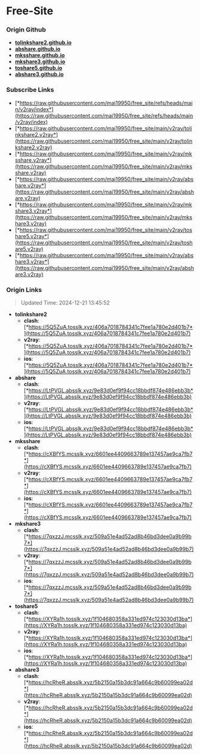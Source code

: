 # Free-Site

### Origin Github

- [**tolinkshare2.github.io**](https://github.com/tolinkshare2/tolinkshare2.github.io)
- [**abshare.github.io**](https://github.com/abshare/abshare.github.io)
- [**mksshare.github.io**](https://github.com/mksshare/mksshare.github.io)
- [**mkshare3.github.io**](https://github.com/mkshare3/mkshare3.github.io)
- [**toshare5.github.io**](https://github.com/toshare5/toshare5.github.io)
- [**abshare3.github.io**](https://github.com/abshare3/abshare3.github.io)

### Subscribe Links

- [*https://raw.githubusercontent.com/mai19950/free_site/refs/heads/main/v2ray/index*](https://raw.githubusercontent.com/mai19950/free_site/refs/heads/main/v2ray/index)
- [*https://raw.githubusercontent.com/mai19950/free_site/main/v2ray/tolinkshare2.v2ray*](https://raw.githubusercontent.com/mai19950/free_site/main/v2ray/tolinkshare2.v2ray)
- [*https://raw.githubusercontent.com/mai19950/free_site/main/v2ray/mksshare.v2ray*](https://raw.githubusercontent.com/mai19950/free_site/main/v2ray/mksshare.v2ray)
- [*https://raw.githubusercontent.com/mai19950/free_site/main/v2ray/abshare.v2ray*](https://raw.githubusercontent.com/mai19950/free_site/main/v2ray/abshare.v2ray)
- [*https://raw.githubusercontent.com/mai19950/free_site/main/v2ray/mkshare3.v2ray*](https://raw.githubusercontent.com/mai19950/free_site/main/v2ray/mkshare3.v2ray)
- [*https://raw.githubusercontent.com/mai19950/free_site/main/v2ray/toshare5.v2ray*](https://raw.githubusercontent.com/mai19950/free_site/main/v2ray/toshare5.v2ray)
- [*https://raw.githubusercontent.com/mai19950/free_site/main/v2ray/abshare3.v2ray*](https://raw.githubusercontent.com/mai19950/free_site/main/v2ray/abshare3.v2ray)

### Origin Links

> Updated Time: 2024-12-21 13:45:52

- **tolinkshare2**
  - **clash**: [*https://5Q5ZuA.tosslk.xyz/406a7018784341c7fee1a780e2d401b7*](https://5Q5ZuA.tosslk.xyz/406a7018784341c7fee1a780e2d401b7)
  - **v2ray**: [*https://5Q5ZuA.tosslk.xyz/406a7018784341c7fee1a780e2d401b7*](https://5Q5ZuA.tosslk.xyz/406a7018784341c7fee1a780e2d401b7)
  - **ios**: [*https://5Q5ZuA.tosslk.xyz/406a7018784341c7fee1a780e2d401b7*](https://5Q5ZuA.tosslk.xyz/406a7018784341c7fee1a780e2d401b7)
- **abshare**
  - **clash**: [*https://LtPVGL.absslk.xyz/9e83d0ef9f94cc18bbdf874e486ebb3b*](https://LtPVGL.absslk.xyz/9e83d0ef9f94cc18bbdf874e486ebb3b)
  - **v2ray**: [*https://LtPVGL.absslk.xyz/9e83d0ef9f94cc18bbdf874e486ebb3b*](https://LtPVGL.absslk.xyz/9e83d0ef9f94cc18bbdf874e486ebb3b)
  - **ios**: [*https://LtPVGL.absslk.xyz/9e83d0ef9f94cc18bbdf874e486ebb3b*](https://LtPVGL.absslk.xyz/9e83d0ef9f94cc18bbdf874e486ebb3b)
- **mksshare**
  - **clash**: [*https://cXBfYS.mcsslk.xyz/6601ee4409663789e137457ae9ca7fb7*](https://cXBfYS.mcsslk.xyz/6601ee4409663789e137457ae9ca7fb7)
  - **v2ray**: [*https://cXBfYS.mcsslk.xyz/6601ee4409663789e137457ae9ca7fb7*](https://cXBfYS.mcsslk.xyz/6601ee4409663789e137457ae9ca7fb7)
  - **ios**: [*https://cXBfYS.mcsslk.xyz/6601ee4409663789e137457ae9ca7fb7*](https://cXBfYS.mcsslk.xyz/6601ee4409663789e137457ae9ca7fb7)
- **mkshare3**
  - **clash**: [*https://7qxzzJ.mcsslk.xyz/509a51e4ad52ad8b46bd3dee0a9b99b7*](https://7qxzzJ.mcsslk.xyz/509a51e4ad52ad8b46bd3dee0a9b99b7)
  - **v2ray**: [*https://7qxzzJ.mcsslk.xyz/509a51e4ad52ad8b46bd3dee0a9b99b7*](https://7qxzzJ.mcsslk.xyz/509a51e4ad52ad8b46bd3dee0a9b99b7)
  - **ios**: [*https://7qxzzJ.mcsslk.xyz/509a51e4ad52ad8b46bd3dee0a9b99b7*](https://7qxzzJ.mcsslk.xyz/509a51e4ad52ad8b46bd3dee0a9b99b7)
- **toshare5**
  - **clash**: [*https://XYRa1h.tosslk.xyz/1f104680358a331ed974c123030d13ba*](https://XYRa1h.tosslk.xyz/1f104680358a331ed974c123030d13ba)
  - **v2ray**: [*https://XYRa1h.tosslk.xyz/1f104680358a331ed974c123030d13ba*](https://XYRa1h.tosslk.xyz/1f104680358a331ed974c123030d13ba)
  - **ios**: [*https://XYRa1h.tosslk.xyz/1f104680358a331ed974c123030d13ba*](https://XYRa1h.tosslk.xyz/1f104680358a331ed974c123030d13ba)
- **abshare3**
  - **clash**: [*https://hcRheR.absslk.xyz/5b2150a15b3dc91a664c9b60099ea02d*](https://hcRheR.absslk.xyz/5b2150a15b3dc91a664c9b60099ea02d)
  - **v2ray**: [*https://hcRheR.absslk.xyz/5b2150a15b3dc91a664c9b60099ea02d*](https://hcRheR.absslk.xyz/5b2150a15b3dc91a664c9b60099ea02d)
  - **ios**: [*https://hcRheR.absslk.xyz/5b2150a15b3dc91a664c9b60099ea02d*](https://hcRheR.absslk.xyz/5b2150a15b3dc91a664c9b60099ea02d)
